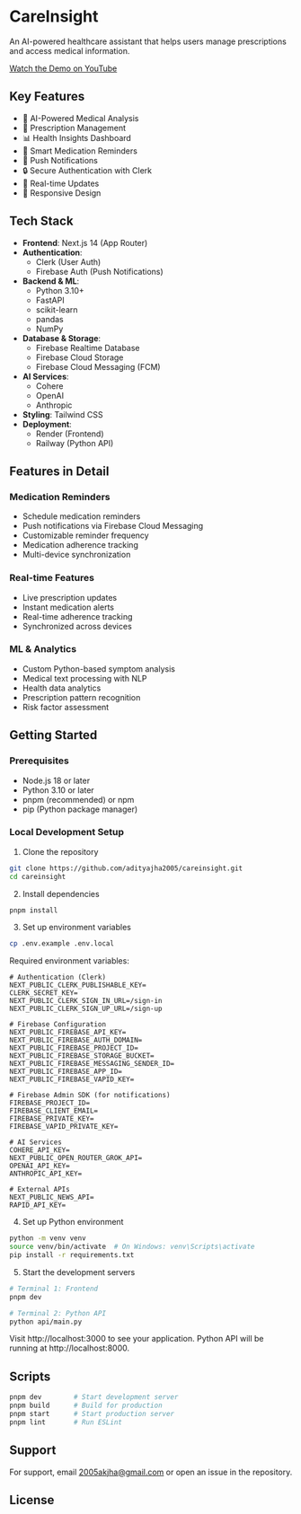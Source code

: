 # CareInsight

An AI-powered healthcare assistant that helps users manage prescriptions and access medical information.

[Watch the Demo on YouTube](https://youtu.be/uKxrZahZoB8)


## Key Features

- 🤖 AI-Powered Medical Analysis
- 💊 Prescription Management
- 📊 Health Insights Dashboard
- 🔔 Smart Medication Reminders
- 📱 Push Notifications
- 🔒 Secure Authentication with Clerk
- 🔄 Real-time Updates
- 📱 Responsive Design

## Tech Stack

- **Frontend**: Next.js 14 (App Router)
- **Authentication**: 
  - Clerk (User Auth)
  - Firebase Auth (Push Notifications)
- **Backend & ML**:
  - Python 3.10+
  - FastAPI
  - scikit-learn
  - pandas
  - NumPy
- **Database & Storage**:
  - Firebase Realtime Database
  - Firebase Cloud Storage
  - Firebase Cloud Messaging (FCM)
- **AI Services**: 
  - Cohere
  - OpenAI
  - Anthropic
- **Styling**: Tailwind CSS
- **Deployment**: 
  - Render (Frontend)
  - Railway (Python API)

## Features in Detail

### Medication Reminders
- Schedule medication reminders
- Push notifications via Firebase Cloud Messaging
- Customizable reminder frequency
- Medication adherence tracking
- Multi-device synchronization

### Real-time Features
- Live prescription updates
- Instant medication alerts
- Real-time adherence tracking
- Synchronized across devices

### ML & Analytics
- Custom Python-based symptom analysis
- Medical text processing with NLP
- Health data analytics
- Prescription pattern recognition
- Risk factor assessment

## Getting Started

### Prerequisites

- Node.js 18 or later
- Python 3.10 or later
- pnpm (recommended) or npm
- pip (Python package manager)

### Local Development Setup

1. Clone the repository
```bash
git clone https://github.com/adityajha2005/careinsight.git
cd careinsight
```

2. Install dependencies
```bash
pnpm install
```

3. Set up environment variables
```bash
cp .env.example .env.local
```

Required environment variables:

```env
# Authentication (Clerk)
NEXT_PUBLIC_CLERK_PUBLISHABLE_KEY=
CLERK_SECRET_KEY=
NEXT_PUBLIC_CLERK_SIGN_IN_URL=/sign-in
NEXT_PUBLIC_CLERK_SIGN_UP_URL=/sign-up

# Firebase Configuration
NEXT_PUBLIC_FIREBASE_API_KEY=
NEXT_PUBLIC_FIREBASE_AUTH_DOMAIN=
NEXT_PUBLIC_FIREBASE_PROJECT_ID=
NEXT_PUBLIC_FIREBASE_STORAGE_BUCKET=
NEXT_PUBLIC_FIREBASE_MESSAGING_SENDER_ID=
NEXT_PUBLIC_FIREBASE_APP_ID=
NEXT_PUBLIC_FIREBASE_VAPID_KEY=

# Firebase Admin SDK (for notifications)
FIREBASE_PROJECT_ID=
FIREBASE_CLIENT_EMAIL=
FIREBASE_PRIVATE_KEY=
FIREBASE_VAPID_PRIVATE_KEY=

# AI Services
COHERE_API_KEY=
NEXT_PUBLIC_OPEN_ROUTER_GROK_API=
OPENAI_API_KEY=
ANTHROPIC_API_KEY=

# External APIs
NEXT_PUBLIC_NEWS_API=
RAPID_API_KEY=
```

4. Set up Python environment
```bash
python -m venv venv
source venv/bin/activate  # On Windows: venv\Scripts\activate
pip install -r requirements.txt
```

5. Start the development servers
```bash
# Terminal 1: Frontend
pnpm dev

# Terminal 2: Python API
python api/main.py
```

Visit http://localhost:3000 to see your application.
Python API will be running at http://localhost:8000.

## Scripts

```bash
pnpm dev        # Start development server
pnpm build      # Build for production
pnpm start      # Start production server
pnpm lint       # Run ESLint
```


## Support

For support, email 2005akjha@gmail.com or open an issue in the repository.

## License

